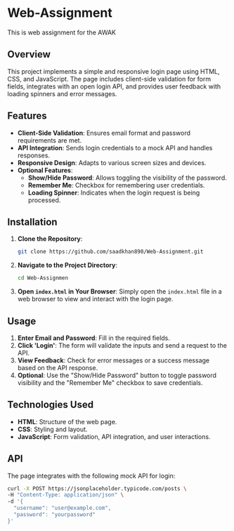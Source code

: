 # Web-Assignment
This is web assignment for the AWAK

## Overview

This project implements a simple and responsive login page using HTML, CSS, and JavaScript. The page includes client-side validation for form fields, integrates with an open login API, and provides user feedback with loading spinners and error messages. 

## Features

- **Client-Side Validation**: Ensures email format and password requirements are met.
- **API Integration**: Sends login credentials to a mock API and handles responses.
- **Responsive Design**: Adapts to various screen sizes and devices.
- **Optional Features**:
  - **Show/Hide Password**: Allows toggling the visibility of the password.
  - **Remember Me**: Checkbox for remembering user credentials.
  - **Loading Spinner**: Indicates when the login request is being processed.

## Installation

1. **Clone the Repository**:

   ```bash
   git clone https://github.com/saadkhan890/Web-Assignment.git
   ```

2. **Navigate to the Project Directory**:

   ```bash
   cd Web-Assignmen
   ```

3. **Open `index.html` in Your Browser**:
   Simply open the `index.html` file in a web browser to view and interact with the login page.

## Usage

1. **Enter Email and Password**: Fill in the required fields.
2. **Click 'Login'**: The form will validate the inputs and send a request to the API.
3. **View Feedback**: Check for error messages or a success message based on the API response.
4. **Optional**: Use the "Show/Hide Password" button to toggle password visibility and the "Remember Me" checkbox to save credentials.

## Technologies Used

- **HTML**: Structure of the web page.
- **CSS**: Styling and layout.
- **JavaScript**: Form validation, API integration, and user interactions.

## API

The page integrates with the following mock API for login:

```sh
curl -X POST https://jsonplaceholder.typicode.com/posts \
-H "Content-Type: application/json" \
-d '{
  "username": "user@example.com",
  "password": "yourpassword"
}'
```

